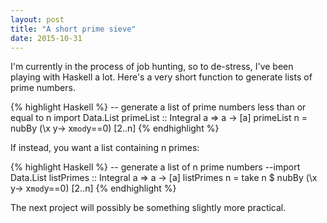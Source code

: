 ```yaml
---
layout: post
title: "A short prime sieve"
date: 2015-10-31
---
```


I'm currently in the process of job hunting, so to de-stress, I've been playing with Haskell a lot. Here's a very short function to generate lists of prime numbers.

{% highlight Haskell %}
-- generate a list of prime numbers less than or equal to n
import Data.List
primeList :: Integral a => a -> [a]
primeList n = nubBy (\x y-> x`mod`y==0) [2..n]
{% endhighlight %}

If instead, you want a list containing n primes:

{% highlight Haskell %}
-- generate a list of n prime numbers
--import Data.List
listPrimes :: Integral a => a -> [a]
listPrimes n = take n $ nubBy (\x y-> x`mod`y==0) [2..n]
{% endhighlight %}

The next project will possibly be something slightly more practical.
